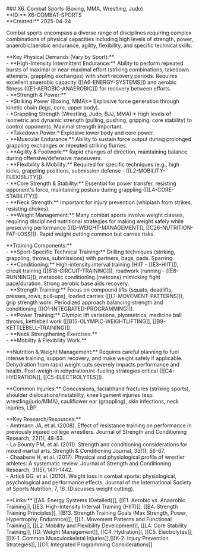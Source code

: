\#\#\# X6. Combat Sports (Boxing, MMA, Wrestling, Judo)  
\*\*ID:\*\* X6-COMBAT-SPORTS  
\*\*Created:\*\* 2025-04-24

Combat sports encompass a diverse range of disciplines requiring complex combinations of physical capacities including high levels of strength, power, anaerobic/aerobic endurance, agility, flexibility, and specific technical skills.

\*\*Key Physical Demands (Vary by Sport):\*\*  
\- \*\*High-Intensity Intermittent Endurance:\*\* Ability to perform repeated bursts of maximal or near-maximal effort (striking combinations, takedown attempts, grappling exchanges) with short recovery periods. Requires excellent anaerobic capacity (\[\[A6-ENERGY-SYSTEMS\]\]) and aerobic fitness (\[\[E1-AEROBIC-ANAEROBIC\]\]) for recovery between efforts.  
\- \*\*Strength & Power:\*\*  
    \- \*Striking Power (Boxing, MMA):\* Explosive force generation through kinetic chain (legs, core, upper body).  
    \- \*Grappling Strength (Wrestling, Judo, BJJ, MMA):\* High levels of isometric and dynamic strength (pulling, pushing, gripping, core stability) to control opponents. Maximal strength important.  
    \- \*Takedown Power:\* Explosive lower body and core power.  
\- \*\*Muscular Endurance:\*\* Ability to sustain force output during prolonged grappling exchanges or repeated striking flurries.  
\- \*\*Agility & Footwork:\*\* Rapid changes of direction, maintaining balance during offensive/defensive maneuvers.  
\- \*\*Flexibility & Mobility:\*\* Required for specific techniques (e.g., high kicks, grappling positions, submission defense \- \[\[L2-MOBILITY-FLEXIBILITY\]\]).  
\- \*\*Core Strength & Stability:\*\* Essential for power transfer, resisting opponent's force, maintaining posture during grappling (\[\[L4-CORE-STABILITY\]\]).  
\- \*\*Neck Strength:\*\* Important for injury prevention (whiplash from strikes, resisting chokes).  
\- \*\*Weight Management:\*\* Many combat sports involve weight classes, requiring disciplined nutritional strategies for making weight safely while preserving performance (\[\[D-WEIGHT-MANAGEMENT\]\], \[\[C26-NUTRITION-FAT-LOSS\]\]). Rapid weight cutting common but carries risks.

\*\*Training Components:\*\*  
\- \*\*Sport-Specific Technical Training:\*\* Drilling techniques (striking, grappling, throws, submissions) with partners, bags, pads. Sparring.  
\- \*\*Conditioning:\*\* High-intensity interval training (HIIT \- \[\[E3-HIIT\]\]), circuit training (\[\[B18-CIRCUIT-TRAINING\]\]), roadwork (running \- \[\[E6-RUNNING\]\]), metabolic conditioning (metcons) mimicking fight pace/duration. Strong aerobic base aids recovery.  
\- \*\*Strength Training:\*\* Focus on compound lifts (squats, deadlifts, presses, rows, pull-ups), loaded carries (\[\[L1-MOVEMENT-PATTERNS\]\]), grip strength work. Periodized approach balancing strength and conditioning (\[\[O1-INTEGRATED-PROGRAMMING\]\]).  
\- \*\*Power Training:\*\* Olympic lift variations, plyometrics, medicine ball throws, kettlebell work (\[\[B15-OLYMPIC-WEIGHTLIFTING\]\], \[\[B9-KETTLEBELL-TRAINING\]\]).  
\- \*\*Neck Strengthening Exercises.\*\*  
\- \*\*Mobility & Flexibility Work.\*\*

\*\*Nutrition & Weight Management:\*\* Requires careful planning to fuel intense training, support recovery, and make weight safely if applicable. Dehydration from rapid weight cuts severely impacts performance and health. Post-weigh-in rehydration/re-fueling strategies critical (\[\[C4-HYDRATION\]\], \[\[C5-ELECTROLYTES\]\]).

\*\*Common Injuries:\*\* Concussions, facial/hand fractures (striking sports), shoulder dislocations/instability, knee ligament injuries (esp. wrestling/judo/MMA), cauliflower ear (grappling), skin infections, neck injuries, LBP.

\*\*Key Research/Resources:\*\*  
\- Amtmann JA, et al. (2008). Effect of resistance training on performance in previously injured college wrestlers. Journal of Strength and Conditioning Research, 22(1), 48-53.  
\- La Bounty PM, et al. (2011). Strength and conditioning considerations for mixed martial arts. Strength & Conditioning Journal, 33(1), 56-67.  
\- Chaabene H, et al. (2017). Physical and physiological profile of wrestler athletes: A systematic review. Journal of Strength and Conditioning Research, 31(5), 1411-1442.  
\- Artioli GG, et al. (2010). Weight loss in combat sports: physiological, psychological and performance effects. Journal of the International Society of Sports Nutrition, 7, 16\. (Discusses weight cutting).

\*\*Links:\*\* [[A6. Energy Systems (Detailed)]], [[E1. Aerobic vs. Anaerobic Training]], [[E3. High-Intensity Interval Training (HIIT)]], [[B4. Strength Training Principles]], [[B13. Strength Training Goals (Max Strength, Power, Hypertrophy, Endurance)]], [[L1. Movement Patterns and Functional Training]], [[L2. Mobility and Flexibility Development]], [[L4. Core Stability Training]], [[D. Weight Management]], [[C4. Hydration]], [[C5. Electrolytes]], [[IX-1. Common Musculoskeletal Injuries]],[[IX-2. Injury Prevention Strategies]], [[O1. Integrated Programming Considerations]]